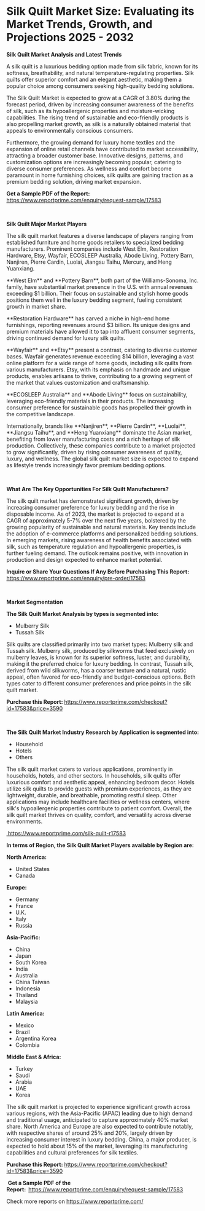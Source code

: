 <p><h1>Silk Quilt Market Size: Evaluating its Market Trends, Growth, and Projections 2025 - 2032</h1></p><p><strong>Silk Quilt Market Analysis and Latest Trends</strong></p>
<p><p>A silk quilt is a luxurious bedding option made from silk fabric, known for its softness, breathability, and natural temperature-regulating properties. Silk quilts offer superior comfort and an elegant aesthetic, making them a popular choice among consumers seeking high-quality bedding solutions. </p><p>The Silk Quilt Market is expected to grow at a CAGR of 3.80% during the forecast period, driven by increasing consumer awareness of the benefits of silk, such as its hypoallergenic properties and moisture-wicking capabilities. The rising trend of sustainable and eco-friendly products is also propelling market growth, as silk is a naturally obtained material that appeals to environmentally conscious consumers. </p><p>Furthermore, the growing demand for luxury home textiles and the expansion of online retail channels have contributed to market accessibility, attracting a broader customer base. Innovative designs, patterns, and customization options are increasingly becoming popular, catering to diverse consumer preferences. As wellness and comfort become paramount in home furnishing choices, silk quilts are gaining traction as a premium bedding solution, driving market expansion.</p></p>
<p><strong>Get a Sample PDF of the Report:&nbsp;</strong> <a href="https://www.reportprime.com/enquiry/request-sample/17583?utm_campaign=1894&utm_medium=2&utm_source=Github&utm_content=ia&utm_term=18032025&utm_id=silk-quilt">https://www.reportprime.com/enquiry/request-sample/17583</a></p>
<p>&nbsp;</p>
<p><strong>Silk Quilt Major Market Players</strong></p>
<p><p>The silk quilt market features a diverse landscape of players ranging from established furniture and home goods retailers to specialized bedding manufacturers. Prominent companies include West Elm, Restoration Hardware, Etsy, Wayfair, ECOSLEEP Australia, Abode Living, Pottery Barn, Nanjiren, Pierre Cardin, Luolai, Jiangsu Taihu, Mercury, and Heng Yuanxiang.</p><p>**West Elm** and **Pottery Barn**, both part of the Williams-Sonoma, Inc. family, have substantial market presence in the U.S. with annual revenues exceeding $1 billion. Their focus on sustainable and stylish home goods positions them well in the luxury bedding segment, fueling consistent growth in market share.</p><p>**Restoration Hardware** has carved a niche in high-end home furnishings, reporting revenues around $3 billion. Its unique designs and premium materials have allowed it to tap into affluent consumer segments, driving continued demand for luxury silk quilts.</p><p>**Wayfair** and **Etsy** present a contrast, catering to diverse customer bases. Wayfair generates revenue exceeding $14 billion, leveraging a vast online platform for a wide range of home goods, including silk quilts from various manufacturers. Etsy, with its emphasis on handmade and unique products, enables artisans to thrive, contributing to a growing segment of the market that values customization and craftsmanship.</p><p>**ECOSLEEP Australia** and **Abode Living** focus on sustainability, leveraging eco-friendly materials in their products. The increasing consumer preference for sustainable goods has propelled their growth in the competitive landscape.</p><p>Internationally, brands like **Nanjiren**, **Pierre Cardin**, **Luolai**, **Jiangsu Taihu**, and **Heng Yuanxiang** dominate the Asian market, benefiting from lower manufacturing costs and a rich heritage of silk production. Collectively, these companies contribute to a market projected to grow significantly, driven by rising consumer awareness of quality, luxury, and wellness. The global silk quilt market size is expected to expand as lifestyle trends increasingly favor premium bedding options.</p></p>
<p>&nbsp;</p>
<p><strong>What Are The Key Opportunities For Silk Quilt Manufacturers?</strong></p>
<p><p>The silk quilt market has demonstrated significant growth, driven by increasing consumer preference for luxury bedding and the rise in disposable income. As of 2023, the market is projected to expand at a CAGR of approximately 5-7% over the next five years, bolstered by the growing popularity of sustainable and natural materials. Key trends include the adoption of e-commerce platforms and personalized bedding solutions. In emerging markets, rising awareness of health benefits associated with silk, such as temperature regulation and hypoallergenic properties, is further fueling demand. The outlook remains positive, with innovation in production and design expected to enhance market potential.</p></p>
<p><strong>Inquire or Share Your Questions If Any Before Purchasing This Report:</strong> <a href="https://www.reportprime.com/enquiry/pre-order/17583?utm_campaign=1894&utm_medium=2&utm_source=Github&utm_content=ia&utm_term=18032025&utm_id=silk-quilt">https://www.reportprime.com/enquiry/pre-order/17583</a></p>
<p>&nbsp;</p>
<p><strong>Market Segmentation</strong></p>
<p><strong>The Silk Quilt Market Analysis by types is segmented into:</strong></p>
<p><ul><li>Mulberry Silk</li><li>Tussah Silk</li></ul></p>
<p><p>Silk quilts are classified primarily into two market types: Mulberry silk and Tussah silk. Mulberry silk, produced by silkworms that feed exclusively on mulberry leaves, is known for its superior softness, luster, and durability, making it the preferred choice for luxury bedding. In contrast, Tussah silk, derived from wild silkworms, has a coarser texture and a natural, rustic appeal, often favored for eco-friendly and budget-conscious options. Both types cater to different consumer preferences and price points in the silk quilt market.</p></p>
<p><strong>Purchase this Report:&nbsp;</strong><a href="https://www.reportprime.com/checkout?id=17583&price=3590&utm_campaign=1894&utm_medium=2&utm_source=Github&utm_content=ia&utm_term=18032025&utm_id=silk-quilt">https://www.reportprime.com/checkout?id=17583&price=3590</a></p>
<p>&nbsp;</p>
<p><strong>The Silk Quilt Market Industry Research by Application is segmented into:</strong></p>
<p><ul><li>Household</li><li>Hotels</li><li>Others</li></ul></p>
<p><p>The silk quilt market caters to various applications, prominently in households, hotels, and other sectors. In households, silk quilts offer luxurious comfort and aesthetic appeal, enhancing bedroom decor. Hotels utilize silk quilts to provide guests with premium experiences, as they are lightweight, durable, and breathable, promoting restful sleep. Other applications may include healthcare facilities or wellness centers, where silk's hypoallergenic properties contribute to patient comfort. Overall, the silk quilt market thrives on quality, comfort, and versatility across diverse environments.</p></p>
<p><a href="https://www.reportprime.com/silk-quilt-r17583?utm_campaign=1894&utm_medium=2&utm_source=Github&utm_content=ia&utm_term=18032025&utm_id=silk-quilt">&nbsp;https://www.reportprime.com/silk-quilt-r17583</a></p>
<p><strong>In terms of Region, the Silk Quilt Market Players available by Region are:</strong></p>
<p>
    <p> <strong> North America: </strong>
        <ul>
            <li>United States</li>
            <li>Canada</li>
        </ul>
        </p> 
    <p> <strong> Europe: </strong>
        <ul>
            <li>Germany</li>
            <li>France</li>
            <li>U.K.</li>
            <li>Italy</li>
            <li>Russia</li>
        </ul>
        </p> 
    <p> <strong> Asia-Pacific: </strong>
        <ul>
            <li>China</li>
            <li>Japan</li>
            <li>South Korea</li>
            <li>India</li>
            <li>Australia</li>
            <li>China Taiwan</li>
            <li>Indonesia</li>
            <li>Thailand</li>
            <li>Malaysia</li>
        </ul>
        </p> 
    <p> <strong> Latin America: </strong>
        <ul>
            <li>Mexico</li>
            <li>Brazil</li>
            <li>Argentina Korea</li>
            <li>Colombia</li>
        </ul>
        </p> 
    <p> <strong> Middle East & Africa: </strong>
        <ul>
            <li>Turkey</li>
            <li>Saudi</li>
            <li>Arabia</li>
            <li>UAE</li>
            <li>Korea</li>
        </ul>
    </p>
    </p>
<p><p>The silk quilt market is projected to experience significant growth across various regions, with the Asia-Pacific (APAC) leading due to high demand and traditional usage, anticipated to capture approximately 40% market share. North America and Europe are also expected to contribute notably, with respective shares of around 25% and 20%, largely driven by increasing consumer interest in luxury bedding. China, a major producer, is expected to hold about 15% of the market, leveraging its manufacturing capabilities and cultural preferences for silk textiles.</p></p>
<p><strong>Purchase this Report: </strong><a href="https://www.reportprime.com/checkout?id=17583&price=3590&utm_campaign=1894&utm_medium=2&utm_source=Github&utm_content=ia&utm_term=18032025&utm_id=silk-quilt">https://www.reportprime.com/checkout?id=17583&price=3590</a></p>
<p>&nbsp;<strong>Get a Sample PDF of the Report:&nbsp;&nbsp;</strong><a href="https://www.reportprime.com/enquiry/request-sample/17583?utm_campaign=1894&utm_medium=2&utm_source=Github&utm_content=ia&utm_term=18032025&utm_id=silk-quilt">https://www.reportprime.com/enquiry/request-sample/17583</a></p>
<p><strong></strong></p>
<p>Check more reports on <a href="https://www.reportprime.com/?utm_campaign=1894&utm_medium=2&utm_source=Github&utm_content=ia&utm_term=18032025&utm_id=silk-quilt">https://www.reportprime.com/</a></p>